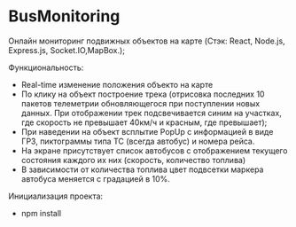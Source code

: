 # BusMonitoring
 Онлайн мониторинг подвижных объектов на карте (Cтэк: React, Node.js, Express.js, Socket.IO,MapBox.);
 
 Функциональность:
- Real-time изменение положения объекто на карте
- По клику на объект построение трека (отрисовка последних 10 пакетов телеметрии обновляющегося при поступлении новых данных. При отображении трек подсвечивается синим на участках, где скорость не превышает 40км/ч и красным, где превышает);
- При наведении на объект всплытие PopUp с информацией в виде ГРЗ, пиктограммы типа ТС (всегда автобус) и номера рейса.
- На экране присутствует список автобусов с отображением текущего состояния каждого их них (скорость, количество топлива)
- В зависимости от количества топлива цвет подвсетки маркера автобуса меняется с градацией в 10%.

Инициализация проекта:
- npm install
